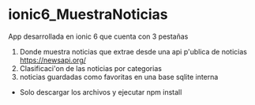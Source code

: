 # ionic6_MuestraNoticias

App desarrollada en ionic 6 que cuenta con 3 pestañas
1. Donde muestra noticias que extrae desde una api p'ublica de noticias
  https://newsapi.org/
2. Clasificaci'on de las noticias por categorias
3. noticias guardadas como favoritas en una base sqlite interna

- Solo descargar los archivos y ejecutar 
  npm install 
  
